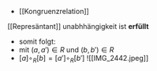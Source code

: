 - [[Kongruenzrelation]]

[[Represäntant]] unabhhängigkeit ist **erfüllt**
- somit folgt: 
- mit $(a,a') \in R \text{ und } (b,b') \in R$
- $[a] \circ_{R} [b]=[a'] \circ_{R} [b']$
![[IMG_2442.jpeg]]